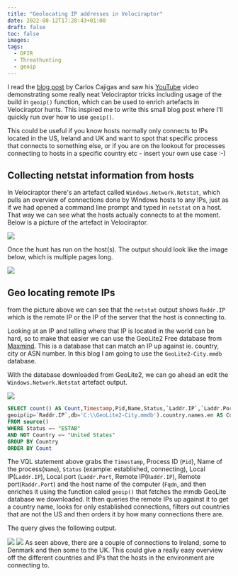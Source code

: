 ```yaml
---
title: "Geolocating IP addresses in Velociraptor"
date: 2022-08-12T17:28:43+01:00
draft: false
toc: false
images:
tags:
  - DFIR
  - Threathunting
  - geoip
---
```


I read the [blog post](http://www.mashthatkey.com/2022/08/velociraptor-playground-2022-08-02.html?m=1) by Carlos Cajigas and saw his [YouTube](https://www.youtube.com/watch?v=DMj0pU6kYvg) video demonstrating some really neat Velociraptor tricks including usage of the build in `geoip()` function, which can be used to enrich artefacts in Velociraptor hunts. This inspired me to write this small blog post where I'll quickly run over how to use `geoip()`.

This could be useful if you know hosts normally only connects to IPs located in the US, Ireland and UK and want to spot that specific process that connects to something else, or if you are on the lookout for processes connecting to hosts in a specific country etc - insert your own use case :-)
## Collecting netstat information from hosts
In Velociraptor there's an artefact called `Windows.Network.Netstat`, which pulls an overview of connections done by Windows hosts  to any IPs, just as if we had opened a command line prompt and typed in `netstat` on a host. That way we can see what the hosts actually connects to at the moment. Below is a picture of the artefact in Velociraptor.

![](/img/velogeoip/Pasted_image_20220812193744.png)

Once the hunt has run on the host(s). The output should look like the image below, which is multiple pages long. 

![](/img/velogeoip/Screenshot_2022-08-12_19-40-25.png])
## Geo locating remote IPs
from the picture above we can see that the `netstat` output shows `Raddr.IP` which is the remote IP or the IP of the server that the host is connecting to.

Looking at an IP and telling where that IP is located in the world can be hard, so to make that easier we can use the GeoLite2 Free database from [Maxmind](https://www.maxmind.com/en/accounts/current/geoip/downloads). This is a database that can match an IP up against ie. country, city or ASN number. In this blog I am going to use the `GeoLite2-City.mmdb` database.

With the database downloaded from GeoLite2, we can go ahead an edit the `Windows.Network.Netstat` artefact output.

![](/img/velogeoip/Screenshot_2022-08-12_19-50-52.png])

```sql
SELECT count() AS Count,Timestamp,Pid,Name,Status,`Laddr.IP`,`Laddr.Port`,
geoip(ip=`Raddr.IP`,db='C:\\GeoLite2-City.mmdb').country.names.en AS Country,`Raddr.IP`,`Raddr.Port`,Fqdn
FROM source()
WHERE Status =~ "ESTAB"
AND NOT Country =~ "United States"
GROUP BY Country
ORDER BY Count
```

The VQL statement above grabs the `Timestamp`, Process ID (`Pid`), Name of the process(`Name`), `Status` (example: established, connecting), Local IP(`Laddr.IP`), Local port (`Laddr.Port`, Remote IP(`Raddr.IP`), Remote port(`Raddr.Port`) and the host name of the computer (`Fqdn`, and then enriches it using the function caled `geoip()` that fetches the mmdb GeoLite database we downloaded. It then queries the remote IPs up against it to get a country name, looks for only established connections, filters out countries that are not the US and then orders it by how many connections there are.

The query gives the following output.

![](/img/velogeoip/Screenshot_2022-08-12_19-57-20.png)
![](/img/velogeoip/Screenshot_2022-08-12_20-07-46.png)
As seen above, there are a couple of connections to Ireland, some to Denmark and then some to the UK. This could give a really easy overview off the different countries and IPs that the hosts in the environment are connecting to.
